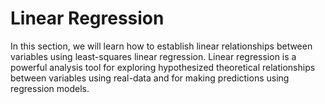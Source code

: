 Linear Regression
=======================

In this section, we will learn how to establish linear relationships between variables using least-squares linear regression. Linear regression is a powerful analysis tool for exploring hypothesized theoretical relationships between variables using real-data and for making predictions using regression models.
